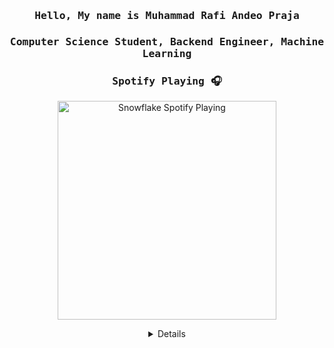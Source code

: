 <h3 align="center" id="begin"><samp> Hello, My name is <b><a>Muhammad Rafi Andeo Praja</a> </b></h3>
<h3 align="center" id="begin"><samp>Computer Science Student, Backend Engineer, Machine Learning</h3>

<div align="center">
<h3 id="spotify-playing-"><samp>Spotify Playing 🎧</h3>
<p>
  <a href="https://open.spotify.com/user/31jgelqr34d2p6l5qnc42laaqogq">
   <img src="https://spotify-github-profile.vercel.app/api/view?uid=31jgelqr34d2p6l5qnc42laaqogq&cover_image=true&theme=natemoo-re&show_offline=true&background_color=121212&bar_color=53b14f&bar_color_cover=true" alt="Snowflake Spotify Playing" width="350" />
  </a>
</p>
<details align="center" id="details">
<div align="center">

<h3 align="center" id="begin"><samp>Github Stats 📊</h3>
<br>
<p align='center'>
<img src="https://github-readme-stats.vercel.app/api?username=RafiAndeo&show_icons=true&theme=github_dark">
</p>

<hr>
<br>

<h3 align="center" id="begin"><samp>Most Used Languages 📚</h3>
<br>
<p align='center'>
<img src="https://github-readme-stats.vercel.app/api/top-langs/?username=RafiAndeo&theme=github_dark&hide_border=true&no-bg=true&no-frame=true&langs_count=10&layout=compact">
</p>
<p align='center'>
</p>

<p align="center"> <a href="https://github.com/RafiAndeo?tab=repositories&q=&type=&language=python&sort=" target="_blank"> <img src="https://img.shields.io/badge/-Python-000000?style=flat&logo=python" </a>
<a href="https://github.com/RafiAndeo?tab=repositories&q=&type=&language=javascript&sort=" target="_blank"> <img src="https://img.shields.io/badge/-Javascript-000000?style=flat&logo=javascript" </a>
<a href="https://github.com/RafiAndeo?tab=repositories&q=&type=&language=go&sort=" target="_blank"> <img src="https://img.shields.io/badge/-Go-000000?style=flat&logo=go" </a>
<a href="https://github.com/RafiAndeo?tab=repositories&q=&type=&language=typescript&sort=" target="_blank"> <img src="https://img.shields.io/badge/-Typescript-000000?style=flat&logo=typescript" </a>
<a href="https://github.com/RafiAndeo?tab=repositories&q=&type=&language=php&sort=" target="_blank"> <img src="https://img.shields.io/badge/-PHP-000000?style=flat&logo=php" </a>
<a href="https://github.com/RafiAndeo?tab=repositories&q=&type=&language=c%2B%2B&sort=" target="_blank"> <img src="https://img.shields.io/badge/-C++-000000?style=flat&logo=C%2B%2B&logoColor=00599C" </a>
<a href="https://github.com/RafiAndeo?tab=repositories&q=&type=&language=jupyter+notebook&sort=" target="_blank"> <img src="https://img.shields.io/badge/-Jupyter_Notebook-000000?style=flat&logo=jupyter" </a>
<a href="https://github.com/RafiAndeo?tab=repositories&q=&type=&language=java+notebook&sort=" target="_blank"> <img src="https://img.shields.io/badge/-Java-000000?style=flat&logo=java" </a>

<hr>
<br>

<h3 align="center" id="begin"><samp>Connect With Me 🔗</h3>
<p align="center"> <a href="https://www.linkedin.com/in/muhammad-rafi-andeo-praja-192a4421b/" target="_blank"> <img src="https://img.shields.io/badge/-Linkedin-000000?style=flat&logo=linkedin" </a>
<a href="https://www.instagram.com/rafi.andeo/" target="_blank"> <img src="https://img.shields.io/badge/-Instagram-000000?style=flat&logo=instagram" </a>

<hr>
<br>  

<h3 align="center" id="begin"><samp>Visitors Count 🌐</h3>
  
![](https://komarev.com/ghpvc/?username=RafiAndeo&color=blue)
  
</details>
